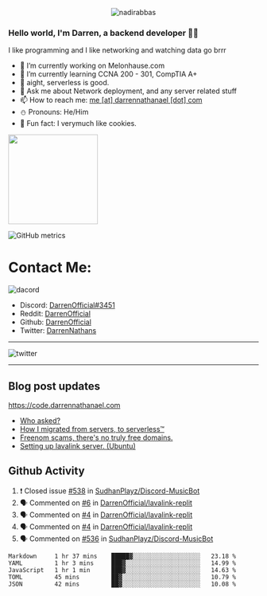 <p align="center"> <img src="https://komarev.com/ghpvc/?username=DarrenOfficial&label=Profile%20views&color=0e75b6&style=flat" alt="nadirabbas" /> </p>

### Hello world, I'm Darren, a backend developer 👨‍💻
I like programming and I like networking and watching data go brrr



- 🔭 I’m currently working on Melonhause.com 
- 🌴 I’m currently learning CCNA 200 - 301, CompTIA A+ 
- 🚀 aight, serverless is good.
- 💬 Ask me about Network deployment, and any server related stuff 
- 📫 How to reach me: [me [at] darrennathanael [dot] com](mailto:me@darrennathanael.com) 
- ⛄️ Pronouns: He/Him 
- 🍪 Fun fact: I verymuch like cookies. 



<img float="center" height="180em" src="https://github-readme-stats.vercel.app/api?hide_border=true&username=DarrenOfficial&show_icons=true&count_private=true&bg_color=00000000&title_color=7F7F7F&icon_color=7F7F7F&text_color=7F7F7F" />


![GitHub metrics](https://metrics.lecoq.io/DarrenOfficial)  


# Contact Me:

![dacord](https://discord.c99.nl/widget/theme-1/508296903960821771.png)

- Discord: [DarrenOfficial#3451](https://discord.com/users/508296903960821771)
- Reddit: [DarrenOfficial](https://reddit.com/u/DarrenOfficiallol)
- Github: [DarrenOfficial](https://github.com/DarrenOfficial)
- Twitter: [DarrenNathans](https://twitter.com/DarrenNathans)


---

<img alt="twitter" src="https://github-readme-twitter.gazf.vercel.app/api?id=DarrenNathans&layout=wide" />


---

## Blog post updates
https://code.darrennathanael.com
<!-- BLOG-POST-LIST:START -->
- [Who asked?](https://code.darrennathanael.com/who-asked)
- [How I migrated from servers, to serverless™](https://code.darrennathanael.com/how-i-migrated-from-servers-to-serverlesstm)
- [Freenom scams, there's no truly free domains.](https://code.darrennathanael.com/freenom-scams-theres-no-truly-free-domains)
- [Setting up lavalink server. (Ubuntu)](https://code.darrennathanael.com/setting-up-lavalink-server-ubuntu)
<!-- BLOG-POST-LIST:END -->


## Github Activity
<!--START_SECTION:activity-->
1. ❗️ Closed issue [#538](https://github.com/SudhanPlayz/Discord-MusicBot/issues/538) in [SudhanPlayz/Discord-MusicBot](https://github.com/SudhanPlayz/Discord-MusicBot)
2. 🗣 Commented on [#6](https://github.com/DarrenOfficial/lavalink-replit/issues/6) in [DarrenOfficial/lavalink-replit](https://github.com/DarrenOfficial/lavalink-replit)
3. 🗣 Commented on [#4](https://github.com/DarrenOfficial/lavalink-replit/issues/4) in [DarrenOfficial/lavalink-replit](https://github.com/DarrenOfficial/lavalink-replit)
4. 🗣 Commented on [#4](https://github.com/DarrenOfficial/lavalink-replit/issues/4) in [DarrenOfficial/lavalink-replit](https://github.com/DarrenOfficial/lavalink-replit)
5. 🗣 Commented on [#536](https://github.com/SudhanPlayz/Discord-MusicBot/issues/536) in [SudhanPlayz/Discord-MusicBot](https://github.com/SudhanPlayz/Discord-MusicBot)
<!--END_SECTION:activity-->


<!--START_SECTION:waka-->
```text
Markdown     1 hr 37 mins    █████▓░░░░░░░░░░░░░░░░░░░   23.18 % 
YAML         1 hr 3 mins     ███▓░░░░░░░░░░░░░░░░░░░░░   14.99 % 
JavaScript   1 hr 1 min      ███▓░░░░░░░░░░░░░░░░░░░░░   14.63 % 
TOML         45 mins         ██▓░░░░░░░░░░░░░░░░░░░░░░   10.79 % 
JSON         42 mins         ██▓░░░░░░░░░░░░░░░░░░░░░░   10.08 % 
```
<!--END_SECTION:waka-->
